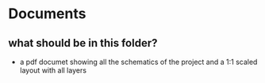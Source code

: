 # Documents
## what should be in this folder?
* a pdf documet showing all the schematics of the project and a 1:1 scaled layout with all layers
